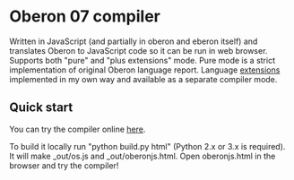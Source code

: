 # Oberon 07 compiler

Written in JavaScript (and partially in oberon and eberon itself) and translates Oberon to JavaScript code so it can be run in web browser.
Supports both "pure" and "plus extensions" mode. Pure mode is a strict implementation of original Oberon language report. Language [extensions](https://github.com/vladfolts/oberonjs/wiki/Eberon) implemented in my own way and available as a separate compiler mode.

## Quick start
You can try the compiler online [here](http://oberspace.dyndns.org/oberonjs.html).

To build it locally run "python build.py html" (Python 2.x or 3.x is required). It will make _out/os.js and _out/oberonjs.html. Open oberonjs.html in the browser and try the compiler!

